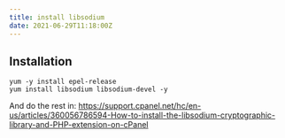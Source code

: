 ```yaml
---
title: install libsodium
date: 2021-06-29T11:18:00Z
---
```


## Installation

```
yum -y install epel-release
yum install libsodium libsodium-devel -y
```

And do the rest in: https://support.cpanel.net/hc/en-us/articles/360056786594-How-to-install-the-libsodium-cryptographic-library-and-PHP-extension-on-cPanel
